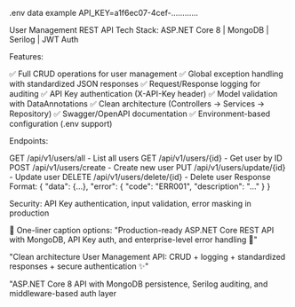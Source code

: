 .env data example
API_KEY=a1f6ec07-4cef-............


User Management REST API
Tech Stack: ASP.NET Core 8 | MongoDB | Serilog | JWT Auth

Features:

✅ Full CRUD operations for user management
✅ Global exception handling with standardized JSON responses
✅ Request/Response logging for auditing
✅ API Key authentication (X-API-Key header)
✅ Model validation with DataAnnotations
✅ Clean architecture (Controllers → Services → Repository)
✅ Swagger/OpenAPI documentation
✅ Environment-based configuration (.env support)


Endpoints:


GET /api/v1/users/all - List all users
GET /api/v1/users/{id} - Get user by ID
POST /api/v1/users/create - Create new user
PUT /api/v1/users/update/{id} - Update user
DELETE /api/v1/users/delete/{id} - Delete user
Response Format:
{
  "data": {...},
  "error": { "code": "ERR001", "description": "..." }
}

Security: API Key authentication, input validation, error masking in production

📝 One-liner caption options:
"Production-ready ASP.NET Core REST API with MongoDB, API Key auth, and enterprise-level error handling 🔐"

"Clean architecture User Management API: CRUD + logging + standardized responses + secure authentication ✨"

"ASP.NET Core 8 API with MongoDB persistence, Serilog auditing, and middleware-based auth layer
